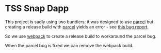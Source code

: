 # TSS Snap Dapp

This project is sadly using two bundlers; it was designed to use [parcel][] but creating a release build with [parcel][] yields an error - see [this bug report](https://github.com/parcel-bundler/parcel/issues/8680).

So we use [webpack][] to create a release build to workaround the parcel bug.

When the parcel bug is fixed we can remove the webpack build.

[parcel]: https://github.com/parcel-bundler/parcel
[webpack]: https://webpack.js.org/
